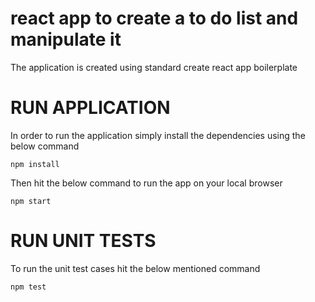 # react app to create a to do list and manipulate it

The application is created using standard create react app boilerplate

# RUN APPLICATION

In order to run the application simply install the dependencies using the below command

    npm install

Then hit the below command to run the app on your local browser

    npm start

# RUN UNIT TESTS

To run the unit test cases hit the below mentioned command

    npm test


